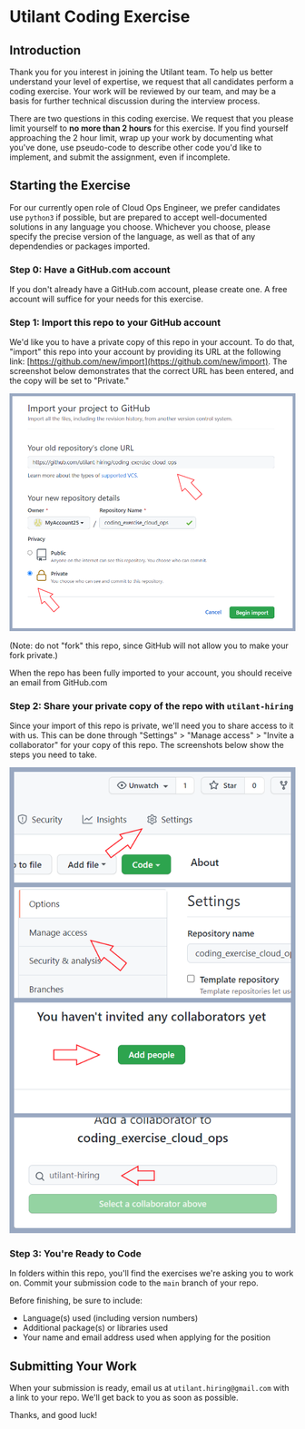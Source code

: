 # Utilant Coding Exercise

## Introduction

Thank you for you interest in joining the Utilant team. To help us better understand your level of expertise, we request that all candidates perform a coding exercise. Your work will be reviewed by our team, and may be a basis for further technical discussion during the interview process.

There are two questions in this coding exercise. We request that you please limit yourself to **no more than 2 hours** for this exercise. If you find yourself approaching the 2 hour limit, wrap up your work by documenting what you've done, use pseudo-code to describe other code you'd like to implement, and submit the assignment, even if incomplete.

## Starting the Exercise

For our currently open role of Cloud Ops Engineer, we prefer candidates use `python3` if possible, but are prepared to accept well-documented solutions in any language you choose. Whichever you choose, please specify the precise version of the language, as well as that of any dependendies or packages imported.

### Step 0: Have a GitHub.com account

If you don't already have a GitHub.com account, please create one. A free account will suffice for your needs for this exercise.

### Step 1: Import this repo to your GitHub account

We'd like you to have a private copy of this repo in your account. To do that, "import" this repo into your account by providing its URL at the following link: [https://github.com/new/import](https://github.com/new/import). The screenshot below demonstrates that the correct URL has been entered, and the copy will be set to "Private."

![Screenshot showing how to import a repo on github.com](static/01-import-repo.png "Import this repo to your GitHub account")

(Note: do not "fork" this repo, since GitHub will not allow you to make your fork private.)

When the repo has been fully imported to your account, you should receive an email from GitHub.com

### Step 2: Share your private copy of the repo with `utilant-hiring`

Since your import of this repo is private, we'll need you to share access to it with us. This can be done through "Settings" > "Manage access" > "Invite a collaborator" for your copy of this repo. The screenshots below show the steps you need to take.

![Screenshot showing how to share your repo with us](static/02-share-repo.png "Share your repo with us")

### Step 3: You're Ready to Code

In folders within this repo, you'll find the exercises we're asking you to work on. Commit your submission code to the `main` branch of your repo.

Before finishing, be sure to include:
* Language(s) used (including version numbers)
* Additional package(s) or libraries used
* Your name and email address used when applying for the position

## Submitting Your Work

When your submission is ready, email us at `utilant.hiring@gmail.com` with a link to your repo. We'll get back to you as soon as possible.

Thanks, and good luck!